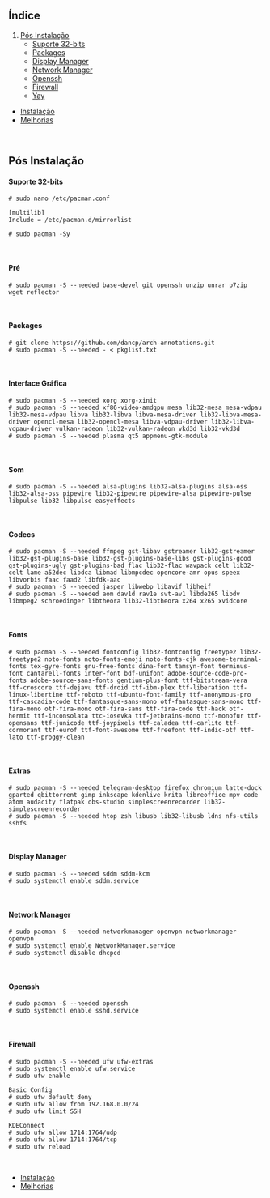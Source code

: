 ## Índice

1. [Pós Instalação](#pós-instalação)
    - [Suporte 32-bits](#suporte-32-bits)
    - [Packages](#packages)
    - [Display Manager](#display-manager)
    - [Network Manager](#network-manager)
    - [Openssh](#openssh)
    - [Firewall](#firewall)
    - [Yay](#yay)
    
- [Instalação](https://github.com/dancp/arch-anotations/blob/master/arch-install.md)
- [Melhorias](https://github.com/dancp/arch-annotations/blob/master/tweaks.md)
<br>

## Pós Instalação

#### Suporte 32-bits

    # sudo nano /etc/pacman.conf
    
    [multilib]
    Include = /etc/pacman.d/mirrorlist
    
    # sudo pacman -Sy
<br>

#### Pré

    # sudo pacman -S --needed base-devel git openssh unzip unrar p7zip wget reflector
<br>

#### Packages

    # git clone https://github.com/dancp/arch-annotations.git
    # sudo pacman -S --needed - < pkglist.txt
<br>

#### Interface Gráfica

    # sudo pacman -S --needed xorg xorg-xinit
    # sudo pacman -S --needed xf86-video-amdgpu mesa lib32-mesa mesa-vdpau lib32-mesa-vdpau libva lib32-libva libva-mesa-driver lib32-libva-mesa-driver opencl-mesa lib32-opencl-mesa libva-vdpau-driver lib32-libva-vdpau-driver vulkan-radeon lib32-vulkan-radeon vkd3d lib32-vkd3d
    # sudo pacman -S --needed plasma qt5 appmenu-gtk-module
<br>

#### Som

    # sudo pacman -S --needed alsa-plugins lib32-alsa-plugins alsa-oss lib32-alsa-oss pipewire lib32-pipewire pipewire-alsa pipewire-pulse libpulse lib32-libpulse easyeffects
<br>

#### Codecs

    # sudo pacman -S --needed ffmpeg gst-libav gstreamer lib32-gstreamer lib32-gst-plugins-base lib32-gst-plugins-base-libs gst-plugins-good gst-plugins-ugly gst-plugins-bad flac lib32-flac wavpack celt lib32-celt lame a52dec libdca libmad libmpcdec opencore-amr opus speex libvorbis faac faad2 libfdk-aac
    # sudo pacman -S --needed jasper libwebp libavif libheif
    # sudo pacman -S --needed aom dav1d rav1e svt-av1 libde265 libdv libmpeg2 schroedinger libtheora lib32-libtheora x264 x265 xvidcore
<br>

#### Fonts

    # sudo pacman -S --needed fontconfig lib32-fontconfig freetype2 lib32-freetype2 noto-fonts noto-fonts-emoji noto-fonts-cjk awesome-terminal-fonts tex-gyre-fonts gnu-free-fonts dina-font tamsyn-font terminus-font cantarell-fonts inter-font bdf-unifont adobe-source-code-pro-fonts adobe-source-sans-fonts gentium-plus-font ttf-bitstream-vera ttf-croscore ttf-dejavu ttf-droid ttf-ibm-plex ttf-liberation ttf-linux-libertine ttf-roboto ttf-ubuntu-font-family ttf-anonymous-pro ttf-cascadia-code ttf-fantasque-sans-mono otf-fantasque-sans-mono ttf-fira-mono otf-fira-mono otf-fira-sans ttf-fira-code ttf-hack otf-hermit ttf-inconsolata ttc-iosevka ttf-jetbrains-mono ttf-monofur ttf-opensans ttf-junicode ttf-joypixels ttf-caladea ttf-carlito ttf-cormorant ttf-eurof ttf-font-awesome ttf-freefont ttf-indic-otf ttf-lato ttf-proggy-clean
<br>

#### Extras

    # sudo pacman -S --needed telegram-desktop firefox chromium latte-dock gparted qbittorrent gimp inkscape kdenlive krita libreoffice mpv code atom audacity flatpak obs-studio simplescreenrecorder lib32-simplescreenrecorder
    # sudo pacman -S --needed htop zsh libusb lib32-libusb ldns nfs-utils sshfs
<br>

#### Display Manager
    # sudo pacman -S --needed sddm sddm-kcm
    # sudo systemctl enable sddm.service
<br>

#### Network Manager
    # sudo pacman -S --needed networkmanager openvpn networkmanager-openvpn
    # sudo systemctl enable NetworkManager.service
    # sudo systemctl disable dhcpcd
<br>

#### Openssh
    # sudo pacman -S --needed openssh
    # sudo systemctl enable sshd.service
<br>

#### Firewall
 
    # sudo pacman -S --needed ufw ufw-extras
    # sudo systemctl enable ufw.service
    # sudo ufw enable
```
Basic Config
# sudo ufw default deny
# sudo ufw allow from 192.168.0.0/24
# sudo ufw limit SSH
```
```
KDEConnect
# sudo ufw allow 1714:1764/udp
# sudo ufw allow 1714:1764/tcp
# sudo ufw reload
```
<br>

- [Instalação](https://github.com/dancp/arch-anotations/blob/master/arch-install.md)
- [Melhorias](https://github.com/dancp/arch-annotations/blob/master/tweaks.md)
